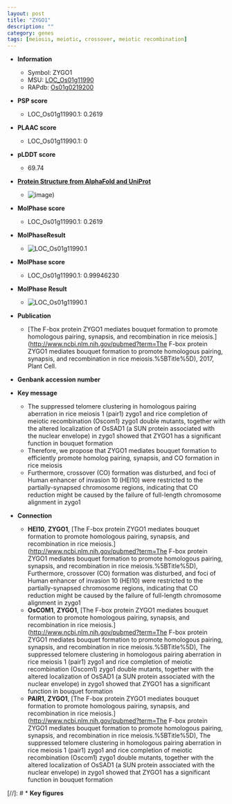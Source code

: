 ```yaml
---
layout: post
title: "ZYGO1"
description: ""
category: genes
tags: [meiosis, meiotic, crossover, meiotic recombination]
---
```


* **Information**  
    + Symbol: ZYGO1  
    + MSU: [LOC_Os01g11990](http://rice.plantbiology.msu.edu/cgi-bin/ORF_infopage.cgi?orf=LOC_Os01g11990)  
    + RAPdb: [Os01g0219200](http://rapdb.dna.affrc.go.jp/viewer/gbrowse_details/irgsp1?name=Os01g0219200)  

* **PSP score**  
    + LOC_Os01g11990.1: 0.2619 

* **PLAAC score**  
    + LOC_Os01g11990.1: 0 

* **pLDDT score**
    + 69.74

* **[Protein Structure from AlphaFold and UniProt](https://www.uniprot.org/uniprotkb/Q0JPJ6/entry#structure)**
    + ![image](https://ricepsp.github.io/images/Q0/AF-Q0JPJ6-F1.png))

* **MolPhase score**
    + LOC_Os01g11990.1: 0.2619

* **MolPhaseResult**
    + ![LOC_Os01g11990.1](https://ricepsp.github.io/pictures/LOC_Os01g/LOC_Os01g11990.1.png)

* **MolPhase score**
    + LOC_Os01g11990.1: 0.99946230

* **MolPhase Result**
    + ![LOC_Os01g11990.1](https://304243504.github.io/Pictures/LOC_Os01g/LOC_Os01g11990.1.png)

* **Publication**  
    + [The F-box protein ZYGO1 mediates bouquet formation to promote homologous pairing, synapsis, and recombination in rice meiosis.](http://www.ncbi.nlm.nih.gov/pubmed?term=The F-box protein ZYGO1 mediates bouquet formation to promote homologous pairing, synapsis, and recombination in rice meiosis.%5BTitle%5D), 2017, Plant Cell.

* **Genbank accession number**  

* **Key message**  
    + The suppressed telomere clustering in homologous pairing aberration in rice meiosis 1 (pair1) zygo1 and rice completion of meiotic recombination (Oscom1) zygo1 double mutants, together with the altered localization of OsSAD1 (a SUN protein associated with the nuclear envelope) in zygo1 showed that ZYGO1 has a significant function in bouquet formation
    + Therefore, we propose that ZYGO1 mediates bouquet formation to efficiently promote homolog pairing, synapsis, and CO formation in rice meiosis
    + Furthermore, crossover (CO) formation was disturbed, and foci of Human enhancer of invasion 10 (HEI10) were restricted to the partially-synapsed chromosome regions, indicating that CO reduction might be caused by the failure of full-length chromosome alignment in zygo1

* **Connection**  
    + __HEI10__, __ZYGO1__, [The F-box protein ZYGO1 mediates bouquet formation to promote homologous pairing, synapsis, and recombination in rice meiosis.](http://www.ncbi.nlm.nih.gov/pubmed?term=The F-box protein ZYGO1 mediates bouquet formation to promote homologous pairing, synapsis, and recombination in rice meiosis.%5BTitle%5D),  Furthermore, crossover (CO) formation was disturbed, and foci of Human enhancer of invasion 10 (HEI10) were restricted to the partially-synapsed chromosome regions, indicating that CO reduction might be caused by the failure of full-length chromosome alignment in zygo1
    + __OsCOM1__, __ZYGO1__, [The F-box protein ZYGO1 mediates bouquet formation to promote homologous pairing, synapsis, and recombination in rice meiosis.](http://www.ncbi.nlm.nih.gov/pubmed?term=The F-box protein ZYGO1 mediates bouquet formation to promote homologous pairing, synapsis, and recombination in rice meiosis.%5BTitle%5D),  The suppressed telomere clustering in homologous pairing aberration in rice meiosis 1 (pair1) zygo1 and rice completion of meiotic recombination (Oscom1) zygo1 double mutants, together with the altered localization of OsSAD1 (a SUN protein associated with the nuclear envelope) in zygo1 showed that ZYGO1 has a significant function in bouquet formation
    + __PAIR1__, __ZYGO1__, [The F-box protein ZYGO1 mediates bouquet formation to promote homologous pairing, synapsis, and recombination in rice meiosis.](http://www.ncbi.nlm.nih.gov/pubmed?term=The F-box protein ZYGO1 mediates bouquet formation to promote homologous pairing, synapsis, and recombination in rice meiosis.%5BTitle%5D),  The suppressed telomere clustering in homologous pairing aberration in rice meiosis 1 (pair1) zygo1 and rice completion of meiotic recombination (Oscom1) zygo1 double mutants, together with the altered localization of OsSAD1 (a SUN protein associated with the nuclear envelope) in zygo1 showed that ZYGO1 has a significant function in bouquet formation

[//]: # * **Key figures**  


